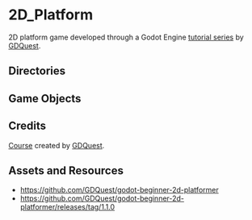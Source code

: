 # 2D_Platform
2D platform game developed through a Godot Engine [tutorial series](https://youtube.com/playlist?list=PLhqJJNjsQ7KH_z21S_XeXD3Ht3WnSqW97) by [GDQuest](https://github.com/GDQuest).

## Directories

## Game Objects

## Credits
[Course](https://youtube.com/playlist?list=PLhqJJNjsQ7KH_z21S_XeXD3Ht3WnSqW97) created by [GDQuest](https://github.com/GDQuest).

## Assets and Resources
- https://github.com/GDQuest/godot-beginner-2d-platformer
- https://github.com/GDQuest/godot-beginner-2d-platformer/releases/tag/1.1.0
